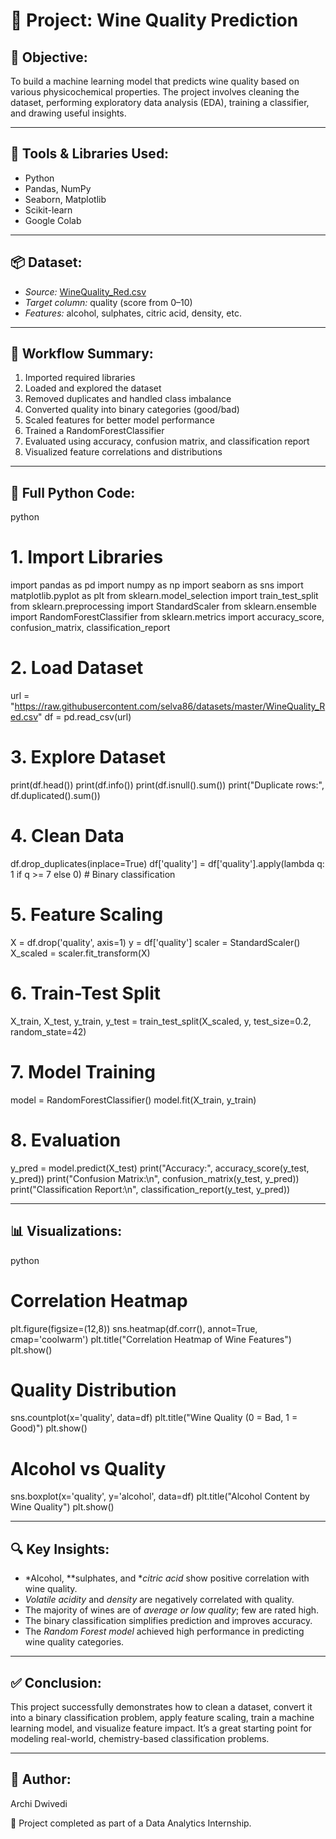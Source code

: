 # 🍷 Project: Wine Quality Prediction

## 🎯 Objective:
To build a machine learning model that predicts wine quality based on various physicochemical properties. The project involves cleaning the dataset, performing exploratory data analysis (EDA), training a classifier, and drawing useful insights.

---

## 🧰 Tools & Libraries Used:
- Python
- Pandas, NumPy
- Seaborn, Matplotlib
- Scikit-learn
- Google Colab

---

## 📦 Dataset:
- *Source:* [WineQuality_Red.csv](https://raw.githubusercontent.com/selva86/datasets/master/WineQuality_Red.csv)
- *Target column:* quality (score from 0–10)
- *Features:* alcohol, sulphates, citric acid, density, etc.

---

## 🔁 Workflow Summary:
1. Imported required libraries
2. Loaded and explored the dataset
3. Removed duplicates and handled class imbalance
4. Converted quality into binary categories (good/bad)
5. Scaled features for better model performance
6. Trained a RandomForestClassifier
7. Evaluated using accuracy, confusion matrix, and classification report
8. Visualized feature correlations and distributions

---

## 🧪 Full Python Code:

python
# 1. Import Libraries
import pandas as pd
import numpy as np
import seaborn as sns
import matplotlib.pyplot as plt
from sklearn.model_selection import train_test_split
from sklearn.preprocessing import StandardScaler
from sklearn.ensemble import RandomForestClassifier
from sklearn.metrics import accuracy_score, confusion_matrix, classification_report

# 2. Load Dataset
url = "https://raw.githubusercontent.com/selva86/datasets/master/WineQuality_Red.csv"
df = pd.read_csv(url)

# 3. Explore Dataset
print(df.head())
print(df.info())
print(df.isnull().sum())
print("Duplicate rows:", df.duplicated().sum())

# 4. Clean Data
df.drop_duplicates(inplace=True)
df['quality'] = df['quality'].apply(lambda q: 1 if q >= 7 else 0)  # Binary classification

# 5. Feature Scaling
X = df.drop('quality', axis=1)
y = df['quality']
scaler = StandardScaler()
X_scaled = scaler.fit_transform(X)

# 6. Train-Test Split
X_train, X_test, y_train, y_test = train_test_split(X_scaled, y, test_size=0.2, random_state=42)

# 7. Model Training
model = RandomForestClassifier()
model.fit(X_train, y_train)

# 8. Evaluation
y_pred = model.predict(X_test)
print("Accuracy:", accuracy_score(y_test, y_pred))
print("Confusion Matrix:\n", confusion_matrix(y_test, y_pred))
print("Classification Report:\n", classification_report(y_test, y_pred))


---

## 📊 Visualizations:

python
# Correlation Heatmap
plt.figure(figsize=(12,8))
sns.heatmap(df.corr(), annot=True, cmap='coolwarm')
plt.title("Correlation Heatmap of Wine Features")
plt.show()

# Quality Distribution
sns.countplot(x='quality', data=df)
plt.title("Wine Quality (0 = Bad, 1 = Good)")
plt.show()

# Alcohol vs Quality
sns.boxplot(x='quality', y='alcohol', data=df)
plt.title("Alcohol Content by Wine Quality")
plt.show()


---

## 🔍 Key Insights:
- *Alcohol, **sulphates, and **citric acid* show positive correlation with wine quality.
- *Volatile acidity* and *density* are negatively correlated with quality.
- The majority of wines are of *average or low quality*; few are rated high.
- The binary classification simplifies prediction and improves accuracy.
- The *Random Forest model* achieved high performance in predicting wine quality categories.

---

## ✅ Conclusion:
This project successfully demonstrates how to clean a dataset, convert it into a binary classification problem, apply feature scaling, train a machine learning model, and visualize feature impact. It’s a great starting point for modeling real-world, chemistry-based classification problems.

---

## 📝 Author:
Archi Dwivedi

🚀 Project completed as part of a Data Analytics Internship.
